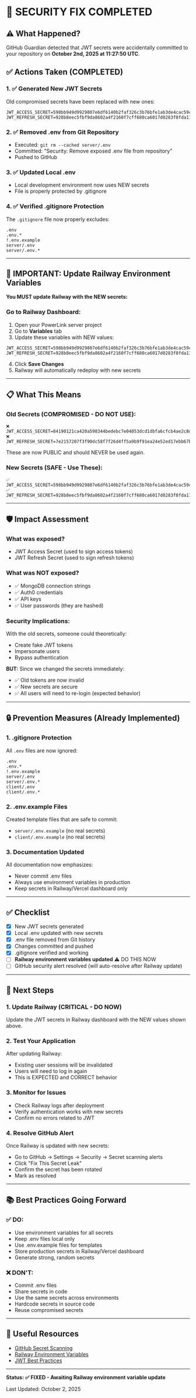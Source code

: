 # 🔐 SECURITY FIX COMPLETED

## ⚠️ What Happened?
GitHub Guardian detected that JWT secrets were accidentally committed to your repository on **October 2nd, 2025 at 11:27:50 UTC**.

## ✅ Actions Taken (COMPLETED)

### 1. ✅ Generated New JWT Secrets
Old compromised secrets have been replaced with new ones:
```
JWT_ACCESS_SECRET=598bb949d9929807e6df6140b2faf326c3b76bfe1ab3de4cac59c35c1f77c8c51210633f45dea166b1d9a8d00570a16c162b4f5e7620902359bc42a44f3b6587
JWT_REFRESH_SECRET=928b8eec5fbf9da8602a4f2160f7cff680ca6017d0283f8fda119e16a46060518b9a7ead1e75d53e7451ec3020b669900f6c1a12d57131081d7675f8c1d39487
```

### 2. ✅ Removed .env from Git Repository
- Executed: `git rm --cached server/.env`
- Committed: "Security: Remove exposed .env file from repository"
- Pushed to GitHub

### 3. ✅ Updated Local .env
- Local development environment now uses NEW secrets
- File is properly protected by .gitignore

### 4. ✅ Verified .gitignore Protection
The `.gitignore` file now properly excludes:
```
.env
.env.*
!.env.example
server/.env
server/.env.*
```

---

## 🚨 IMPORTANT: Update Railway Environment Variables

**You MUST update Railway with the NEW secrets:**

### Go to Railway Dashboard:
1. Open your PowerLink server project
2. Go to **Variables** tab
3. Update these variables with NEW values:

```env
JWT_ACCESS_SECRET=598bb949d9929807e6df6140b2faf326c3b76bfe1ab3de4cac59c35c1f77c8c51210633f45dea166b1d9a8d00570a16c162b4f5e7620902359bc42a44f3b6587
JWT_REFRESH_SECRET=928b8eec5fbf9da8602a4f2160f7cff680ca6017d0283f8fda119e16a46060518b9a7ead1e75d53e7451ec3020b669900f6c1a12d57131081d7675f8c1d39487
```

4. Click **Save Changes**
5. Railway will automatically redeploy with new secrets

---

## 📋 What This Means

### Old Secrets (COMPROMISED - DO NOT USE):
```
❌ JWT_ACCESS_SECRET=84190121ca420a598344bedebc7e04053dcd1dbfa6cfcb4ae2c8d43ab88c836dada441c8b62ed6353d9386d87dfb139f2d975ee2c74b99e08f637cc97475c7de
❌ JWT_REFRESH_SECRET=7e2157207f3f90dc58f7f26d4ff5a9b9f91ea24e52ed17ebb67b3a0a6307d5e3db01a057f9588f23db3b3f153d559836d9c4658d2b9abdc2da01da508438393e
```
These are now PUBLIC and should NEVER be used again.

### New Secrets (SAFE - Use These):
```
✅ JWT_ACCESS_SECRET=598bb949d9929807e6df6140b2faf326c3b76bfe1ab3de4cac59c35c1f77c8c51210633f45dea166b1d9a8d00570a16c162b4f5e7620902359bc42a44f3b6587
✅ JWT_REFRESH_SECRET=928b8eec5fbf9da8602a4f2160f7cff680ca6017d0283f8fda119e16a46060518b9a7ead1e75d53e7451ec3020b669900f6c1a12d57131081d7675f8c1d39487
```

---

## 🛡️ Impact Assessment

### What was exposed?
- JWT Access Secret (used to sign access tokens)
- JWT Refresh Secret (used to sign refresh tokens)

### What was NOT exposed?
- ✅ MongoDB connection strings
- ✅ Auth0 credentials
- ✅ API keys
- ✅ User passwords (they are hashed)

### Security Implications:
With the old secrets, someone could theoretically:
- Create fake JWT tokens
- Impersonate users
- Bypass authentication

**BUT:** Since we changed the secrets immediately:
- ✅ Old tokens are now invalid
- ✅ New secrets are secure
- ✅ All users will need to re-login (expected behavior)

---

## 🔒 Prevention Measures (Already Implemented)

### 1. .gitignore Protection
All `.env` files are now ignored:
```gitignore
.env
.env.*
!.env.example
server/.env
server/.env.*
client/.env
client/.env.*
```

### 2. .env.example Files
Created template files that are safe to commit:
- `server/.env.example` (no real secrets)
- `client/.env.example` (no real secrets)

### 3. Documentation Updated
All documentation now emphasizes:
- Never commit .env files
- Always use environment variables in production
- Keep secrets in Railway/Vercel dashboard only

---

## ✅ Checklist

- [x] New JWT secrets generated
- [x] Local .env updated with new secrets
- [x] .env file removed from Git history
- [x] Changes committed and pushed
- [x] .gitignore verified and working
- [ ] **Railway environment variables updated** ⚠️ DO THIS NOW
- [ ] GitHub security alert resolved (will auto-resolve after Railway update)

---

## 🎯 Next Steps

### 1. Update Railway (CRITICAL - DO NOW)
Update the JWT secrets in Railway dashboard with the NEW values shown above.

### 2. Test Your Application
After updating Railway:
- Existing user sessions will be invalidated
- Users will need to log in again
- This is EXPECTED and CORRECT behavior

### 3. Monitor for Issues
- Check Railway logs after deployment
- Verify authentication works with new secrets
- Confirm no errors related to JWT

### 4. Resolve GitHub Alert
Once Railway is updated with new secrets:
- Go to GitHub → Settings → Security → Secret scanning alerts
- Click "Fix This Secret Leak"
- Confirm the secret has been rotated
- Mark as resolved

---

## 📚 Best Practices Going Forward

### ✅ DO:
- Use environment variables for all secrets
- Keep .env files local only
- Use .env.example files for templates
- Store production secrets in Railway/Vercel dashboard
- Generate strong, random secrets

### ❌ DON'T:
- Commit .env files
- Share secrets in code
- Use the same secrets across environments
- Hardcode secrets in source code
- Reuse compromised secrets

---

## 🔗 Useful Resources

- [GitHub Secret Scanning](https://docs.github.com/en/code-security/secret-scanning)
- [Railway Environment Variables](https://docs.railway.app/deploy/variables)
- [JWT Best Practices](https://jwt.io/introduction)

---

**Status: ✅ FIXED - Awaiting Railway environment variable update**

Last Updated: October 2, 2025
